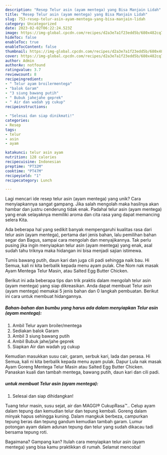 ```yaml
---
description: "Resep Telur asin (ayam mentega) yang Bisa Manjain Lidah"
title: "Resep Telur asin (ayam mentega) yang Bisa Manjain Lidah"
slug: 753-resep-telur-asin-ayam-mentega-yang-bisa-manjain-lidah
category: Uncategorized
date: 2023-02-02T06:22:24.523Z
image: https://img-global.cpcdn.com/recipes/d2a3e7a1f23edd5b/680x482cq70/telur-asin-ayam-mentega-foto-resep-utama.jpg
hideToc: false
enableToc: true
enableTocContent: false
thumbnail: https://img-global.cpcdn.com/recipes/d2a3e7a1f23edd5b/680x482cq70/telur-asin-ayam-mentega-foto-resep-utama.jpg
cover: https://img-global.cpcdn.com/recipes/d2a3e7a1f23edd5b/680x482cq70/telur-asin-ayam-mentega-foto-resep-utama.jpg
author: Admin
authorAv: notfound
ratingvalue: 3.7
reviewcount: 8
recipeingredient:
- " Telur ayam broilermentega"
- "balok Garam"
- "3 siung bawang putih"
- " Bubuk jahejahe geprek"
- " Air dan wadah yg cukup"
recipeinstructions:

- "Selesai dan siap dinikmati!"
categories:
- Resep
tags:
- telur
- asin
- ayam

katakunci: telur asin ayam 
nutrition: 128 calories
recipecuisine: Indonesian
preptime: "PT32M"
cooktime: "PT47M"
recipeyield: "1"
recipecategory: Lunch

---
```





Lagi mencari ide resep telur asin (ayam mentega) yang unik? Cara menyiapkannya sangat gampang. Jika salah mengolah maka hasilnya akan hambar dan justru cenderung tidak enak. Padahal telur asin (ayam mentega) yang enak selayaknya memiliki aroma dan cita rasa yang dapat memancing selera Kita.





Ada beberapa hal yang sedikit banyak mempengaruhi kualitas rasa dari telur asin (ayam mentega), pertama dari jenis bahan, lalu pemilihan bahan segar dan Bagus, sampai cara mengolah dan menyajikannya. Tak perlu pusing jika ingin menyiapkan telur asin (ayam mentega) yang enak,      asal sudah tahu triknya maka hidangan ini bisa menjadi sajian istimewa.














Tumis bawang putih, daun kari dan juga cili padi sehingga naik bau. Hi Semua, kali ni kita berbalik kepada menu ayam pulak. Che Nom nak masak Ayam Mentega Telur Masin, atau Salted Egg Butter Chicken.






Berikut ini ada beberapa tips dan trik praktis dalam mengolah telur asin (ayam mentega) yang siap dikreasikan. Anda dapat membuat Telur asin (ayam mentega) memakai 5 jenis bahan dan 0 langkah pembuatan. Berikut ini cara untuk membuat hidangannya.

<!--inarticleads1-->

##### Bahan-bahan dan bumbu yang harus ada dalam menyiapkan Telur asin (ayam mentega):

1. Ambil  Telur ayam broiler/mentega
1. Sediakan balok Garam
1. Ambil 3 siung bawang putih
1. Ambil  Bubuk jahe/jahe geprek
1. Siapkan  Air dan wadah yg cukup


Kemudian masukkan susu cair, garam, serbuk kari, lada dan perasa. Hi Semua, kali ni kita berbalik kepada menu ayam pulak. Dapur Lula nak masak Ayam Goreng Mentega Telur Masin atau Salted Egg Butter Chicken. Panaskan kuali dan tambah mentega, bawang putih, daun kari dan cili padi. 

<!--inarticleads2-->

#####  untuk membuat Telur asin (ayam mentega):


1. Selesai dan siap dihidangkan!

Tuang telur masin, susu sejat, air dan MAGGI® CukupRasa™.. Celup ayam dalam tepung dan kemudian telur dan tepung kembali. Goreng dalam minyak hapus sehingga kuning. Dalam mangkuk berbeza, campurkan tepung beras dan tepung gandum kemudian tambah garam. Lumur potongan ayam dalam adunan tepung dan telur yang sudah dikacau tadi bersama tepung roti. 

Bagaimana? Gampang kan? Itulah cara menyiapkan telur asin (ayam mentega) yang bisa kamu praktikkan di rumah. Selamat mencoba!
